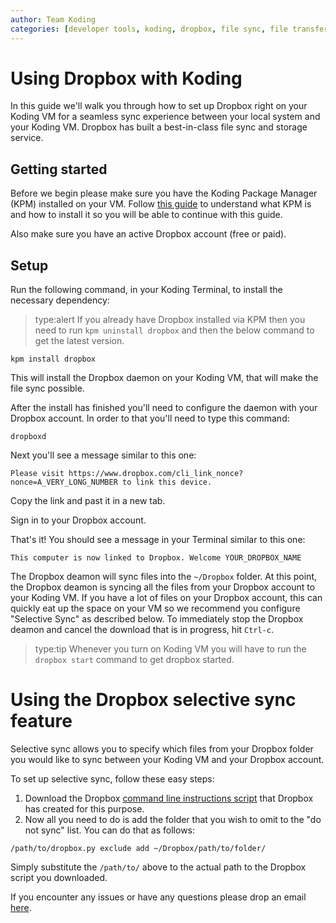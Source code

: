 ```yaml
---
author: Team Koding
categories: [developer tools, koding, dropbox, file sync, file transfer]
---
```


# Using Dropbox with Koding

In this guide we'll walk you through how to set up Dropbox right on your Koding VM for a seamless sync experience between your local system and your Koding VM. Dropbox has built a best-in-class file sync and storage service.

## Getting started

Before we begin please make sure you have the Koding Package Manager (KPM) installed on your VM. Follow [this guide](http://learn.koding.com/kpm) to understand what KPM is and how to install it so you will be able to continue with this guide.

Also make sure you have an active Dropbox account (free or paid).

## Setup

Run the following command, in your Koding Terminal, to install the necessary dependency:

> type:alert
> If you already have Dropbox installed via KPM then you need to run `kpm uninstall dropbox` and then the below command to get the latest version.

```
kpm install dropbox
```

This will install the Dropbox daemon on your Koding VM, that will make the file sync possible.

After the install has finished you'll need to configure the daemon with your Dropbox account. In order to that you'll need to type this command:

```
dropboxd
```

Next you'll see a message similar to this one:

```
Please visit https://www.dropbox.com/cli_link_nonce?nonce=A_VERY_LONG_NUMBER to link this device.
```

Copy the link and past it in a new tab.

Sign in to your Dropbox account.

That's it! You should see a message in your Terminal similar to this one:

```
This computer is now linked to Dropbox. Welcome YOUR_DROPBOX_NAME
```
The Dropbox deamon will sync files into the `~/Dropbox` folder. At this point, the Dropbox deamon is syncing all the files from your Dropbox account to your Koding VM. If you have a lot of files on your Dropbox account, this can quickly eat up the space on your VM so we recommend you configure "Selective Sync" as described below. To immediately stop the Dropbox deamon and cancel the download that is in progress, hit `Ctrl-c`.

> type:tip
> Whenever you turn on Koding VM you will have to run the `dropbox start` command to get dropbox started.

# Using the Dropbox selective sync feature
Selective sync allows you to specify which files from your Dropbox folder you would like to sync between your Koding VM and your Dropbox account.

To set up selective sync, follow these easy steps:
1. Download the Dropbox [command line instructions script](https://www.dropbox.com/download?dl=packages/dropbox.py) that Dropbox has created for this purpose.
2. Now all you need to do is add the folder that you wish to omit to the "do not sync" list. You can do that as follows:
```
/path/to/dropbox.py exclude add ~/Dropbox/path/to/folder/
```
Simply substitute the `/path/to/` above to the actual path to the Dropbox script you downloaded.

If you encounter any issues or have any questions please drop an email [here](mailto:support@koding.com).
